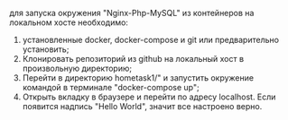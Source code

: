 для запуска окружения "Nginx-Php-MySQL" из контейнеров на локальном хосте необходимо:
1) установленные docker, docker-compose и git или предварительно установить;
2) Клонировать репозиторий из github на локальный хост в произвольную директорию;
2) Перейти в директорию hometask1/" и запустить окружение командой в терминале "docker-compose up";
3) Открыть вкладку в браузере и перейти по адресу localhost. Если появится надпись "Hello World", значит все настроено верно.
